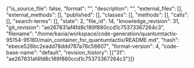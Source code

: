 {"is_source_file": false, "format": "", "description": "", "external_files": [], "external_methods": [], "published": [], "classes": [], "methods": [], "calls": [], "search-terms": [], "state": 2, "file_id": 14, "knowledge_revision": 31, "git_revision": "ae267831af4fd8c189f880ccd1c75373367264c3", "filename": "/home/kavia/workspace/code-generation/quantumtactix-95154-95160/main_container_for_quantumtactix/README.md", "hash": "ebece526bc2eadd78ddd787a76c56607", "format-version": 4, "code-base-name": "default", "revision_history": [{"31": "ae267831af4fd8c189f880ccd1c75373367264c3"}]}